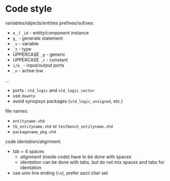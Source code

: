 # Code style

variables/objects/entities prefixes/sufixes:

- `e_` / `_id` - entity/component instance
- `g_` - generate statement
- `_v` - variable
- `_t` - type
- UPPERCASE `_g` - generic
- UPPERCASE `_c` - constant
- `i/o_` - input/output ports
- `_n` - active low

...

- ports : `std_logic` and `std_logic_vector`
- use `downto`
- avoid synopsys packages (`std_logic_unsigned`, etc.)

file names:

- `entityname.vhd`
- `tb_entityname.vhd` or `testbench_entityname.vhd`
- `packagename_pkg.vhd`

code identation/alignment:

- tab = 4 spaces
    - *alignment* (inside code) have to be done with spaces
    - *identation* can be done with tabs, but do not mix spaces and tabs for identation
- use unix line ending (`\n`), prefer ascii char set
